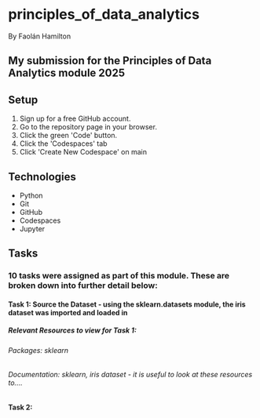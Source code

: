 # principles_of_data_analytics

By Faolán Hamilton

## My submission for the Principles of Data Analytics module 2025

## Setup

1. Sign up for a free GitHub account.
2. Go to the repository page in your browser.
3. Click the green 'Code' button.
4. Click the 'Codespaces' tab
5. Click 'Create New Codespace' on main

## Technologies

- Python
- Git
- GitHub
- Codespaces
- Jupyter

## Tasks

### 10 tasks were assigned as part of this module. These are broken down into further detail below:

#### Task 1: Source the Dataset - using the sklearn.datasets module, the iris  dataset was imported and loaded in

##### Relevant Resources to view for Task 1:
###### Packages: sklearn 
###### Documentation: sklearn, iris dataset - it is useful to look at these resources to....


#### Task 2: 